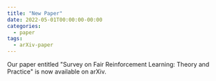 ```yaml
---
title: "New Paper"
date: 2022-05-01T00:00:00-00:00
categories:
  - paper
tags:
  - arXiv-paper
---
```


Our paper entitled "Survey on Fair Reinforcement Learning: Theory and Practice" is now available on arXiv.
